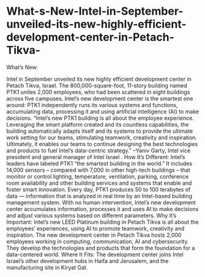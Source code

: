 # What-s-New-Intel-in-September-unveiled-its-new-highly-efficient-development-center-in-Petach-Tikva-
What’s New: 

Intel in September unveiled its new highly efficient development center in Petach Tikva, Israel. The 800,000-square-foot, 11-story building named PTK1 unites 2,000 employees, who had been scattered in eight buildings across five campuses. Intel’s new development center is the smartest one around: PTK1 independently runs its various systems and functions, accumulating data, processing it and using artificial intelligence (AI) to make decisions. “Intel’s new PTK1 building is all about the employee experience. Leveraging the smart platform created and its countless capabilities, the building automatically adapts itself and its systems to provide the ultimate work setting for our teams, stimulating teamwork, creativity and inspiration. Ultimately, it enables our teams to continue designing the best technologies and products to fuel Intel’s data-centric strategy.” –Yaniv Garty, Intel vice president and general manager of Intel Israel .  How It’s Different: Intel’s leaders have labeled PTK1 “the smartest building in the world.” It includes 14,000 sensors – compared with 7,000 in other high-tech buildings – that monitor or control lighting, temperature, ventilation, parking, conference room availability and other building services and systems that enable and foster smart innovation.  Every day, PTK1 produces 50 to 100 terabytes of data — information that is analyzed in real time by an Intel-based building management system. With no human intervention, Intel’s new development center accumulates information, processes it and uses AI to make decisions and adjust various systems based on different parameters.  Why It’s Important: Intel’s new LEED Platinum building in Petach Tikva is all about the employees’ experiences, using AI to promote teamwork, creativity and inspiration. The new development center in Petach Tikva hosts 2,000 employees working in computing, communication, AI and cybersecurity. They develop the technologies and products that form the foundation for a data-centered world.  Where It Fits: The development center joins Intel Israel’s other development hubs in Haifa and Jerusalem, and the manufacturing site in Kiryat Gat. 
